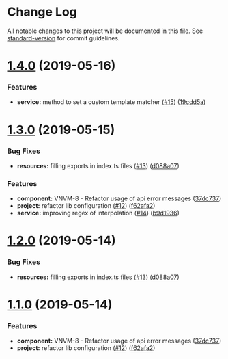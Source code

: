 # Change Log

All notable changes to this project will be documented in this file. See [standard-version](https://github.com/conventional-changelog/standard-version) for commit guidelines.

# [1.4.0](https://github.com/valueadd-poland/ng-validation-messages/compare/v1.3.0...v1.4.0) (2019-05-16)


### Features

* **service:** method to set a custom template matcher ([#15](https://github.com/valueadd-poland/ng-validation-messages/issues/15)) ([19cdd5a](https://github.com/valueadd-poland/ng-validation-messages/commit/19cdd5a))



# [1.3.0](https://github.com/valueadd-poland/ng-validation-messages/compare/v0.1.1...v1.3.0) (2019-05-15)


### Bug Fixes

* **resources:** filling exports in index.ts files ([#13](https://github.com/valueadd-poland/ng-validation-messages/issues/13)) ([d088a07](https://github.com/valueadd-poland/ng-validation-messages/commit/d088a07))


### Features

* **component:** VNVM-8 - Refactor usage of api error messages ([37dc737](https://github.com/valueadd-poland/ng-validation-messages/commit/37dc737))
* **project:** refactor lib configuration ([#12](https://github.com/valueadd-poland/ng-validation-messages/issues/12)) ([f62afa2](https://github.com/valueadd-poland/ng-validation-messages/commit/f62afa2))
* **service:** improving regex of interpolation ([#14](https://github.com/valueadd-poland/ng-validation-messages/issues/14)) ([b9d1936](https://github.com/valueadd-poland/ng-validation-messages/commit/b9d1936))



# [1.2.0](https://github.com/valueadd-poland/ng-validation-messages/compare/v0.1.1...v1.2.0) (2019-05-14)


### Bug Fixes

* **resources:** filling exports in index.ts files ([#13](https://github.com/valueadd-poland/ng-validation-messages/issues/13)) ([d088a07](https://github.com/valueadd-poland/ng-validation-messages/commit/d088a07))


# [1.1.0](https://github.com/valueadd-poland/ng-validation-messages/compare/v0.1.1...v1.1.0) (2019-05-14)


### Features

* **component:** VNVM-8 - Refactor usage of api error messages ([37dc737](https://github.com/valueadd-poland/ng-validation-messages/commit/37dc737))
* **project:** refactor lib configuration ([#12](https://github.com/valueadd-poland/ng-validation-messages/issues/12)) ([f62afa2](https://github.com/valueadd-poland/ng-validation-messages/commit/f62afa2))
